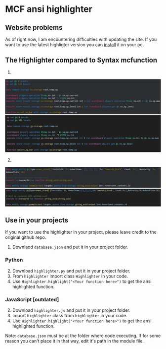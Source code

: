# MCF ansi highlighter

## Website problems
As of right now, I am encountering difficulties with updating the site. If you want to use the latest highligter version you can [install](https://github.com/bth123/mcf-ansi-highlighter?tab=readme-ov-file#python) it on your pc.

## The Highlighter compared to Syntax mcfunction
1.
![highlighter](illustrations/highlighter1.png)
![vsc](illustrations/vsc1.png)

2.
![highlighter](illustrations/highlighter2.png)
![vsc](illustrations/vsc2.png)

## Use in your projects
If you want to use the highlighter in your project, please leave credit to the original github repo.
1. Downlaod `database.json` and put it in your project folder.
### Python 
2. Download `highlighter.py` and put it in your project folder.
3. From `highlighter` import class `Highlighter` in your code.
4. Use `Highlighter.highlight("<Your function here>")` to get the ansi highlighted function.
### JavaScript [outdated]
2. Download `highlighter.js` and put it in your project folder.
3. Import `Highlighter` class from `highlighter` in your code.
4. Use `Highlighter.highlight("<Your function here>")` to get the ansi highlighted function.

Note: `database.json` must be at the folder where code executing. If for some reason you can't place it in that way, edit it's path in the module file.
